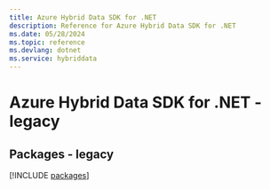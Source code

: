 ```yaml
---
title: Azure Hybrid Data SDK for .NET
description: Reference for Azure Hybrid Data SDK for .NET
ms.date: 05/28/2024
ms.topic: reference
ms.devlang: dotnet
ms.service: hybriddata
---
```

# Azure Hybrid Data SDK for .NET - legacy
## Packages - legacy
[!INCLUDE [packages](hybrid-data-index.md)]